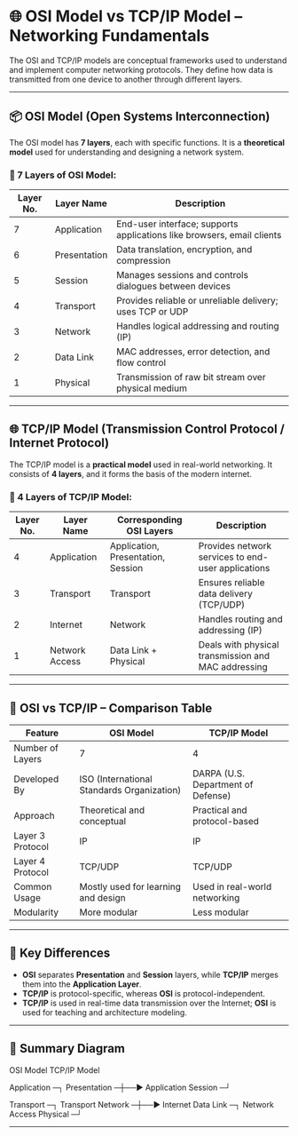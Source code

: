 # 🌐 OSI Model vs TCP/IP Model – Networking Fundamentals

The OSI and TCP/IP models are conceptual frameworks used to understand and implement computer networking protocols. They define how data is transmitted from one device to another through different layers.

---

## 📦 OSI Model (Open Systems Interconnection)

The OSI model has **7 layers**, each with specific functions. It is a **theoretical model** used for understanding and designing a network system.

### 🧱 7 Layers of OSI Model:

| Layer No. | Layer Name       | Description                                                                 |
|-----------|------------------|-----------------------------------------------------------------------------|
| 7         | Application       | End-user interface; supports applications like browsers, email clients     |
| 6         | Presentation      | Data translation, encryption, and compression                              |
| 5         | Session           | Manages sessions and controls dialogues between devices                    |
| 4         | Transport         | Provides reliable or unreliable delivery; uses TCP or UDP                  |
| 3         | Network           | Handles logical addressing and routing (IP)                                |
| 2         | Data Link         | MAC addresses, error detection, and flow control                           |
| 1         | Physical          | Transmission of raw bit stream over physical medium                        |

---

## 🌐 TCP/IP Model (Transmission Control Protocol / Internet Protocol)

The TCP/IP model is a **practical model** used in real-world networking. It consists of **4 layers**, and it forms the basis of the modern internet.

### 🔹 4 Layers of TCP/IP Model:

| Layer No. | Layer Name       | Corresponding OSI Layers                     | Description                                       |
|-----------|------------------|---------------------------------------------|---------------------------------------------------|
| 4         | Application       | Application, Presentation, Session          | Provides network services to end-user applications|
| 3         | Transport         | Transport                                   | Ensures reliable data delivery (TCP/UDP)          |
| 2         | Internet          | Network                                     | Handles routing and addressing (IP)               |
| 1         | Network Access    | Data Link + Physical                        | Deals with physical transmission and MAC addressing|

---

## 🔁 OSI vs TCP/IP – Comparison Table

| Feature                   | OSI Model                              | TCP/IP Model                          |
|---------------------------|-----------------------------------------|----------------------------------------|
| Number of Layers          | 7                                       | 4                                      |
| Developed By              | ISO (International Standards Organization) | DARPA (U.S. Department of Defense)     |
| Approach                  | Theoretical and conceptual              | Practical and protocol-based           |
| Layer 3 Protocol          | IP                                      | IP                                     |
| Layer 4 Protocol          | TCP/UDP                                 | TCP/UDP                                |
| Common Usage              | Mostly used for learning and design     | Used in real-world networking          |
| Modularity                | More modular                            | Less modular                           |

---

## 🎯 Key Differences

- **OSI** separates **Presentation** and **Session** layers, while **TCP/IP** merges them into the **Application Layer**.
- **TCP/IP** is protocol-specific, whereas **OSI** is protocol-independent.
- **TCP/IP** is used in real-time data transmission over the Internet; **OSI** is used for teaching and architecture modeling.

---

## 📝 Summary Diagram

OSI Model TCP/IP Model

Application ─┐ Presentation ─┼──► Application Session ─┘

Transport ─┐ Transport Network ─┼──► Internet Data Link ─┐ Network Access Physical ─┘

---
